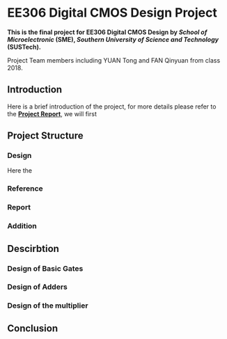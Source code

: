 # EE306 Digital CMOS Design Project

**This is the final project for EE306 Digital CMOS Design by *School of Microelectronic* (SME), *Southern University of Science and Technology* (SUSTech).**

Project Team members including YUAN Tong and FAN Qinyuan from class 2018.

## Introduction

Here is a brief introduction of the project, for more details please refer to the **[Project Report](Report/IEEE_report/4x4_multiplier_design.pdf)**, we will first 


## Project Structure

### Design

Here the

### Reference


### Report


### Addition



## Descirbtion


### Design of Basic Gates


### Design of Adders


### Design of the multiplier


## Conclusion
